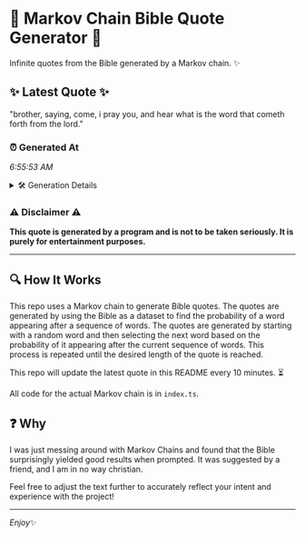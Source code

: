 # 📖 Markov Chain Bible Quote Generator 📖

Infinite quotes from the Bible generated by a Markov chain. ✨

## ✨ Latest Quote ✨
"brother, saying, come, i pray you, and hear what is the word that cometh forth from the lord."

### ⏰ Generated At
*6:55:53 AM*

<details>
    <summary>🛠️ Generation Details</summary>
    <p>
        <strong>🌱 Seed:</strong> brother,<br>
        <strong>🔄 Iterations:</strong> 17<br>
        <strong>📜 Context History:</strong><br>[ brother, ]: saying,<br>[ brother,, saying, ]: come,<br>[ brother,, saying,, come, ]: i<br>[ brother,, saying,, come,, i ]: pray<br>[ brother,, saying,, come,, i, pray ]: you,<br>[ brother,, saying,, come,, i, pray, you, ]: and<br>[ saying,, come,, i, pray, you,, and ]: hear<br>[ come,, i, pray, you,, and, hear ]: what<br>[ i, pray, you,, and, hear, what ]: is<br>[ pray, you,, and, hear, what, is ]: the<br>[ you,, and, hear, what, is, the ]: word<br>[ and, hear, what, is, the, word ]: that<br>[ hear, what, is, the, word, that ]: cometh<br>[ what, is, the, word, that, cometh ]: forth<br>[ is, the, word, that, cometh, forth ]: from<br>[ the, word, that, cometh, forth, from ]: the<br>[ word, that, cometh, forth, from, the ]: lord.<br>
    </p>
</details>

### ⚠️ Disclaimer ⚠️
**This quote is generated by a program and is not to be taken seriously. It is purely for entertainment purposes.**

---

## 🔍 How It Works

This repo uses a Markov chain to generate Bible quotes. The quotes are generated by using the Bible as a dataset to find the probability of a word appearing after a sequence of words. The quotes are generated by starting with a random word and then selecting the next word based on the probability of it appearing after the current sequence of words. This process is repeated until the desired length of the quote is reached.

This repo will update the latest quote in this README every 10 minutes. ⏳

All code for the actual Markov chain is in `index.ts`.

## ❓ Why

I was just messing around with Markov Chains and found that the Bible surprisingly yielded good results when prompted. 
It was suggested by a friend, and I am in no way christian.

Feel free to adjust the text further to accurately reflect your intent and experience with the project!

---

*Enjoy*✨
